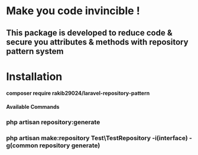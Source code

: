 # Make you code invincible !

## This package is developed to reduce code & secure you attributes & methods with repository pattern system

# Installation

#### composer require rakib29024/laravel-repository-pattern

#### Available Commands
### php artisan repository:generate
### php artisan make:repository Test\TestRepository -i(interface) -g(common repository generate)
